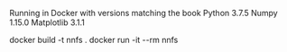 Running in Docker with versions matching the book
Python 3.7.5
Numpy 1.15.0
Matplotlib 3.1.1

docker build -t nnfs .
docker run -it --rm nnfs